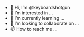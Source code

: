 - 👋 Hi, I’m @keyboardshotgun
- 👀 I’m interested in ...
- 🌱 I’m currently learning ...
- 💞️ I’m looking to collaborate on ...
- 📫 How to reach me ...

<!---
keyboardshotgun/keyboardshotgun is a ✨ special ✨ repository because its `README.md` (this file) appears on your GitHub profile.
You can click the Preview link to take a look at your changes.
--->
